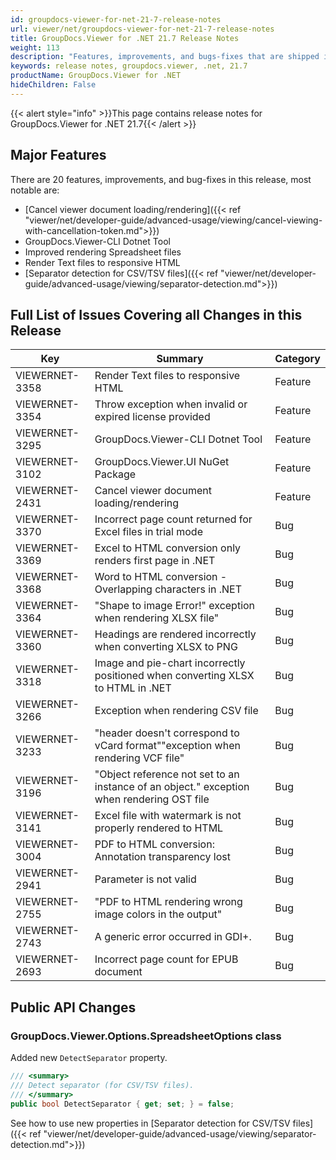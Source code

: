 ```yaml
---
id: groupdocs-viewer-for-net-21-7-release-notes
url: viewer/net/groupdocs-viewer-for-net-21-7-release-notes
title: GroupDocs.Viewer for .NET 21.7 Release Notes
weight: 113
description: "Features, improvements, and bugs-fixes that are shipped in GroupDocs.Viewer for .NET 21.7"
keywords: release notes, groupdocs.viewer, .net, 21.7
productName: GroupDocs.Viewer for .NET
hideChildren: False
---
```

{{< alert style="info" >}}This page contains release notes for GroupDocs.Viewer for .NET 21.7{{< /alert >}}

## Major Features

There are 20 features, improvements, and bug-fixes in this release, most notable are:

* [Cancel viewer document loading/rendering]({{< ref "viewer/net/developer-guide/advanced-usage/viewing/cancel-viewing-with-cancellation-token.md">}})
* GroupDocs.Viewer-CLI Dotnet Tool
* Improved rendering Spreadsheet files
* Render Text files to responsive HTML
* [Separator detection for CSV/TSV files]({{< ref "viewer/net/developer-guide/advanced-usage/viewing/separator-detection.md">}})

## Full List of Issues Covering all Changes in this Release

| Key|Summary| Category |
| --- | --- | --- |
|VIEWERNET-3358|Render Text files to responsive HTML|Feature|
|VIEWERNET-3354|Throw exception when invalid or expired license provided|Feature|
|VIEWERNET-3295|GroupDocs.Viewer-CLI Dotnet Tool|Feature|
|VIEWERNET-3102|GroupDocs.Viewer.UI NuGet Package|Feature|
|VIEWERNET-2431|Cancel viewer document loading/rendering|Feature|
|VIEWERNET-3370|Incorrect page count returned for Excel files in trial mode|Bug|
|VIEWERNET-3369|Excel to HTML conversion only renders first page in .NET|Bug|
|VIEWERNET-3368|Word to HTML conversion - Overlapping characters in .NET|Bug|
|VIEWERNET-3364|"Shape to image Error!" exception when rendering XLSX file"|Bug|
|VIEWERNET-3360|Headings are rendered incorrectly when converting XLSX to PNG|Bug|
|VIEWERNET-3318|Image and pie-chart incorrectly positioned when converting XLSX to HTML in .NET|Bug|
|VIEWERNET-3266|Exception when rendering CSV file|Bug|
|VIEWERNET-3233|"header doesn't correspond to vCard format""exception when rendering VCF file"|Bug|
|VIEWERNET-3196|"Object reference not set to an instance of an object." exception when rendering OST file|Bug|
|VIEWERNET-3141|Excel file with watermark is not properly rendered to HTML|Bug|
|VIEWERNET-3004|PDF to HTML conversion: Annotation transparency lost|Bug|
|VIEWERNET-2941|Parameter is not valid|Bug|
|VIEWERNET-2755|"PDF to HTML rendering wrong image colors in the output"|Bug|
|VIEWERNET-2743|A generic error occurred in GDI+.|Bug|
|VIEWERNET-2693|Incorrect page count for EPUB document|Bug|

## Public API Changes

### GroupDocs.Viewer.Options.SpreadsheetOptions class

Added new `DetectSeparator` property.

```cs
/// <summary>
/// Detect separator (for CSV/TSV files).
/// </summary>
public bool DetectSeparator { get; set; } = false;
```

See how to use new properties in [Separator detection for CSV/TSV files]({{< ref "viewer/net/developer-guide/advanced-usage/viewing/separator-detection.md">}})
